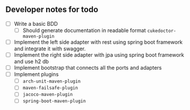 ## Developer notes for todo

- [ ] Write a basic BDD
    - [ ] Should generate documentation in readable format `cukedoctor-maven-plugin`
- [ ] Implement the left side adapter with rest using spring boot framework and integrate it with swagger.
- [ ] Implement the right side adapter with jpa using spring boot framework and use h2 db
- [ ] Implement bootstrap that connects all the ports and adapters
- [ ] Implement plugins
    - [ ] `arch-unit-maven-plugin`
    - [ ] `maven-failsafe-plugin`
    - [ ] `jacoco-maven-plugin`
    - [ ] `spring-boot-maven-plugin`
